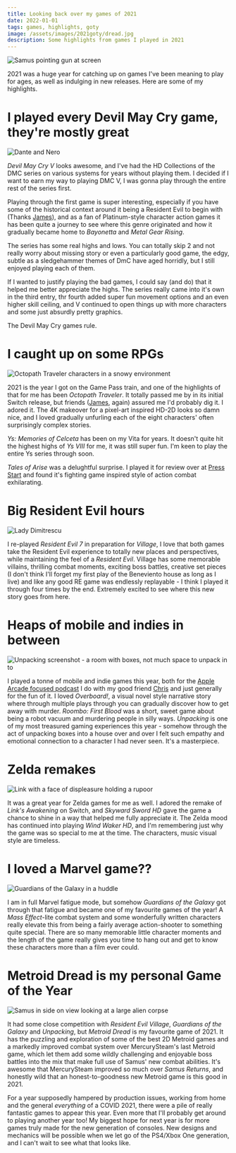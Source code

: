 ```yaml
---
title: Looking back over my games of 2021
date: 2022-01-01
tags: games, highlights, goty
image: /assets/images/2021goty/dread.jpg
description: Some highlights from games I played in 2021
---
```

![Samus pointing gun at screen](/assets/images/2021goty/dread.jpg)

2021 was a huge year for catching up on games I've been meaning to play for ages, as well as indulging in new releases. Here are some of my highlights.

<!--more-->

# I played every Devil May Cry game, they're mostly great

![Dante and Nero](/assets/images/2021goty/dmcvse.jpg)

*Devil May Cry V* looks awesome, and I've had the HD Collections of the DMC series on various systems for years without playing them. I decided if I want to earn my way to playing DMC V, I was gonna play through the entire rest of the series first.

Playing through the first game is super interesting, especially if you have some of the historical context around it being a Resident Evil to begin with (Thanks [James](http://www.twitter.com/atjamz)), and as a fan of Platinum-style character action games it has been quite a journey to see where this genre originated and how it gradually became home to *Bayonetta* and *Metal Gear Rising*.

The series has some real highs and lows. You can totally skip 2 and not really worry about missing story or even a particularly good game, the edgy, subtle as a sledgehammer themes of DmC have aged horridly, but I still enjoyed playing each of them.

If I wanted to justify playing the bad games, I could say (and do) that it helped me better appreciate the highs. The series really came into it's own in the third entry, thr fourth added super fun movement options and an even higher skill ceiling, and V continued to open things up with more characters and some just absurdly pretty graphics.

The Devil May Cry games rule. 

# I caught up on some RPGs

![Octopath Traveler characters in a snowy environment](/assets/images/2021goty/octopath.jpg)

2021 is the year I got on the Game Pass train, and one of the highlights of that for me has been *Octopath Traveler*. It totally passed me by in its initial Switch release, but friends ([James](http://www.twitter.com/atjamz), again) assured me I'd probably dig it. I adored it. 
The 4K makeover for a pixel-art inspired HD-2D looks so damn nice, and I loved gradually unfurling each of the eight characters' often surprisingly complex stories.

*Ys: Memories of Celceta* has been on my Vita for years. It doesn't quite hit the highest highs of *Ys VIII* for me, it was still super fun. I'm keen to play the entire Ys series through soon.

*Tales of Arise* was a delughtful surprise. I played it for review over at [Press Start](https://press-start.com.au/reviews/ps5-reviews/2021/09/08/tales-of-arise-review-a-solid-entry/) and found it's fighting game inspired style of action combat exhilarating.

# Big Resident Evil hours

![Lady Dimitrescu](/assets/images/2021goty/ladyd.jpg)


I re-played *Resident Evil 7* in preparation for *Village*, I love that both games take the Resident Evil experience to totally new places and perspectives, while maintaining the feel of a *Resident Evil*. Village has some memorable villains, thrilling combat moments, exciting boss battles, creative set pieces (I don't think I'll forget my first play of the Beneviento house as long as I live) and like any good RE game was endlessly replayable - I think I played it through four times by the end. Extremely excited to see where this new story goes from here.

# Heaps of mobile and indies in between
![Unpacking screenshot - a room with boxes, not much space to unpack in to](/assets/images/2021goty/unpacking.jpg)

I played a tonne of mobile and indie games this year, both for the [Apple Arcade focused podcast](http://mobilearcade.club) I do with my good friend [Chris](http://www.twitter.com/bibbybhoy) and just generally for the fun of it. I loved *Overboard!*, a visual novel style narrative story where through multiple plays through you can gradually discover how to get away with murder. *Roombo: First Blood* was a short, sweet game about being a robot vacuum and murdering people in silly ways. *Unpacking* is one of my most treasured gaming experiences this year - somehow through the act of unpacking boxes into a house over and over I felt such empathy and emotional connection to a character I had never seen. It's a masterpiece.

# Zelda remakes

![Link with a face of displeasure holding a rupoor](/assets/images/2021goty/skyward.jpg)

It was a great year for Zelda games for me as well. I adored the remake of *Link's Awakening* on Switch, and *Skyward Sword HD* gave the game a chance to shine in a way that helped me fully appreciate it. The Zelda mood has continued into playing *Wind Waker HD*, and I'm remembering just why the game was so special to me at the time. The characters, music visual style are timeless.

# I loved a Marvel game??

![Guardians of the Galaxy in a huddle](/assets/images/2021goty/gotg.jpg)

I am in full Marvel fatigue mode, but somehow *Guardians of the Galaxy* got through that fatigue and became one of my favourite games of the year! A *Mass Effect*-lite combat system and some wonderfully written characters  really elevate this from being a fairly average action-shooter to something quite special. There are so many memorable little character moments and the length of the game really gives you time to hang out and get to know these characters more than a film ever could.


# Metroid Dread is my personal Game of the Year

![Samus in side on view looking at a large alien corpse](/assets/images/2021goty/metroidside.jpg)

It had some close competition with *Resident Evil Village*, *Guardians of the Galaxy* and *Unpacking*, but *Metroid Dread* is my favourite game of 2021. It has the puzzling and exploration of some of the best 2D Metroid games and a markedly improved combat system over MercurySteam's last Metroid game, which let them add some wildly challenging and enjoyable boss battles into the mix that make full use of Samus' new combat abilities. It's awesome that MercurySteam improved so much over *Samus Returns*, and honestly wild that an honest-to-goodness new Metroid game is this good in 2021.

For a year supposedly hampered by production issues, working from home and the general *everything* of a COVID 2021, there were a pile of really fantastic games to appear this year. Even more that I'll probably get around to playing another year too! My biggest hope for next year is for more games truly made for the new generation of consoles. New designs and mechanics will be possible when we let go of the PS4/Xbox One generation, and I can't wait to see what that looks like.